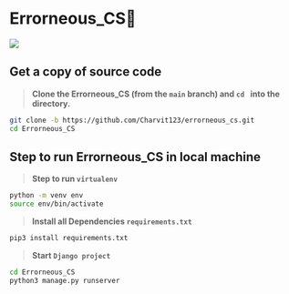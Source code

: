 # Errorneous_CS👋

<img src="https://github.com/Charvit123/errorneous_cs/blob/main/assests/giphy.webp/">

## Get a copy of source code

> **Clone the Errorneous_CS (from the `main` branch) and `cd ` into the directory.**

```sh
git clone -b https://github.com/Charvit123/errorneous_cs.git
cd Errorneous_CS
```

## Step to run Errorneous_CS in local machine

> **Step to run `virtualenv`**

```sh
python -m venv env
source env/bin/activate
```

> **Install all Dependencies `requirements.txt`**

```sh
pip3 install requirements.txt
```

> **Start `Django project`**

```sh
cd Errorneous_CS
python3 manage.py runserver
```
